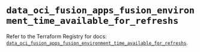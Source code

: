 # `data_oci_fusion_apps_fusion_environment_time_available_for_refreshs`

Refer to the Terraform Registry for docs: [`data_oci_fusion_apps_fusion_environment_time_available_for_refreshs`](https://registry.terraform.io/providers/hashicorp/oci/7.19.0/docs/data-sources/fusion_apps_fusion_environment_time_available_for_refreshs).
